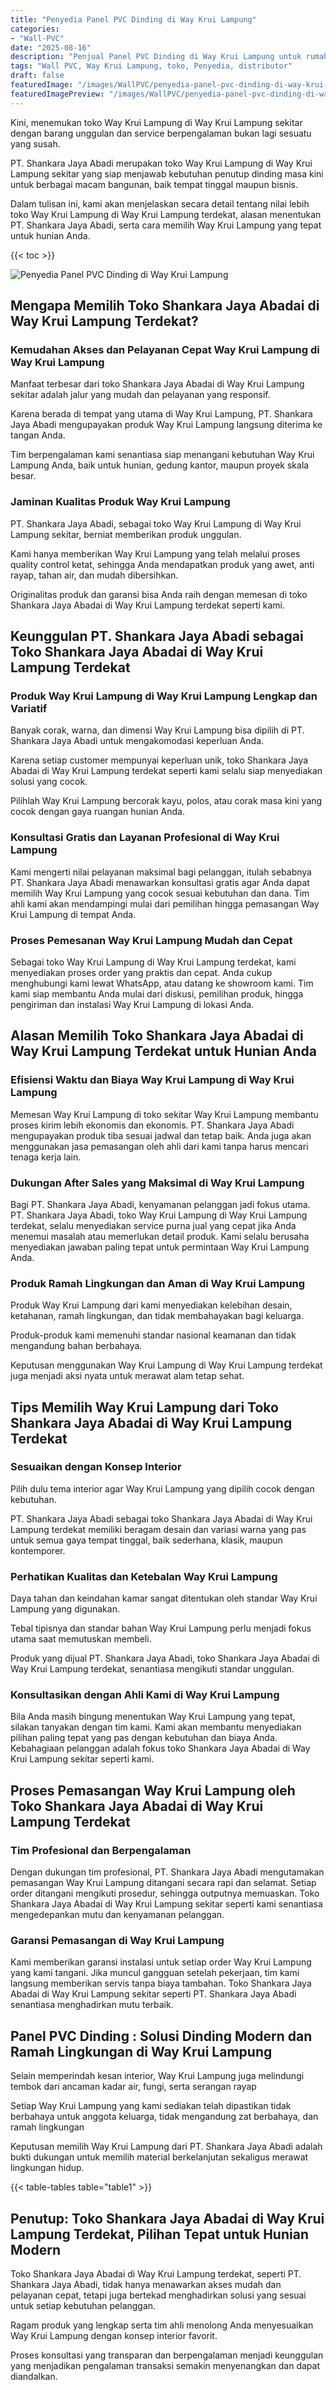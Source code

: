 ```yaml
---
title: "Penyedia Panel PVC Dinding di Way Krui Lampung"
categories:
- "Wall-PVC"
date: "2025-08-16"
description: "Penjual Panel PVC Dinding di Way Krui Lampung untuk rumah, perkantoran, dan ritel. Produk unggulan, variasi motif, variasi warna menarik, beserta layanan instalasi ditangani oleh teknisi ahli dan kepastian resmi!|Servis penjualan Panel PVC Dinding di Way Krui Lampung bagi keperluan tempat tinggal, office, atau gerai, dengan produk berkualitas dan instalasi oleh teknisi profesional dan garansi resmi.|Pilihan Panel PVC Dinding di Way Krui Lampung yang andal untuk rumah, perkantoran, serta toko, dengan produk unggulan dan instalasi dikerjakan oleh teknisi berpengalaman serta jaminan resmi.|Penjualan Panel PVC Dinding di Way Krui Lampung bagi tempat tinggal, perkantoran, serta ritel, dengan material terbaik dan instalasi dikerjakan oleh tenaga ahli profesional, disertai beserta kepastian resmi.}"
tags: "Wall PVC, Way Krui Lampung, toko, Penyedia, distributor"
draft: false
featuredImage: "/images/WallPVC/penyedia-panel-pvc-dinding-di-way-krui-lampung.png"
featuredImagePreview: "/images/WallPVC/penyedia-panel-pvc-dinding-di-way-krui-lampung.png"
---
```


Kini, menemukan toko Way Krui Lampung di Way Krui Lampung sekitar dengan barang unggulan dan service berpengalaman bukan lagi sesuatu yang susah.

PT. Shankara Jaya Abadi merupakan toko Way Krui Lampung di Way Krui Lampung sekitar yang siap menjawab kebutuhan penutup dinding masa kini untuk berbagai macam bangunan, baik tempat tinggal maupun bisnis.

Dalam tulisan ini, kami akan menjelaskan secara detail tentang nilai lebih toko Way Krui Lampung di Way Krui Lampung terdekat, alasan menentukan PT. Shankara Jaya Abadi, serta cara memilih Way Krui Lampung yang tepat untuk hunian Anda.

{{< toc >}}

![Penyedia Panel PVC Dinding di Way Krui Lampung](/images/Wall-PVC/Penyedia-Panel-PVC-Dinding-di-Way-Krui-Lampung.png)

## Mengapa Memilih Toko Shankara Jaya Abadai di Way Krui Lampung Terdekat?

### Kemudahan Akses dan Pelayanan Cepat Way Krui Lampung di Way Krui Lampung

Manfaat terbesar dari toko Shankara Jaya Abadai di Way Krui Lampung sekitar adalah jalur yang mudah dan pelayanan yang responsif.

Karena berada di tempat yang utama di Way Krui Lampung, PT. Shankara Jaya Abadi mengupayakan produk Way Krui Lampung langsung diterima ke tangan Anda.

Tim berpengalaman kami senantiasa siap menangani kebutuhan Way Krui Lampung Anda, baik untuk hunian, gedung kantor, maupun proyek skala besar.

### Jaminan Kualitas Produk Way Krui Lampung

PT. Shankara Jaya Abadi, sebagai toko Way Krui Lampung di Way Krui Lampung sekitar, berniat memberikan produk unggulan.

Kami hanya memberikan Way Krui Lampung yang telah melalui proses quality control ketat, sehingga Anda mendapatkan produk yang awet, anti rayap, tahan air, dan mudah dibersihkan.

Originalitas produk dan garansi bisa Anda raih dengan memesan di toko Shankara Jaya Abadai di Way Krui Lampung terdekat seperti kami.

## Keunggulan PT. Shankara Jaya Abadi sebagai Toko Shankara Jaya Abadai di Way Krui Lampung Terdekat

### Produk Way Krui Lampung di Way Krui Lampung Lengkap dan Variatif

Banyak corak, warna, dan dimensi Way Krui Lampung bisa dipilih di PT. Shankara Jaya Abadi untuk mengakomodasi keperluan Anda.

Karena setiap customer mempunyai keperluan unik, toko Shankara Jaya Abadai di Way Krui Lampung terdekat seperti kami selalu siap menyediakan solusi yang cocok.

Pilihlah Way Krui Lampung bercorak kayu, polos, atau corak masa kini yang cocok dengan gaya ruangan hunian Anda.

### Konsultasi Gratis dan Layanan Profesional di Way Krui Lampung

Kami mengerti nilai pelayanan maksimal bagi pelanggan, itulah sebabnya PT. Shankara Jaya Abadi menawarkan konsultasi gratis agar Anda dapat memilih Way Krui Lampung yang cocok sesuai kebutuhan dan dana. Tim ahli kami akan mendampingi mulai dari pemilihan hingga pemasangan Way Krui Lampung di tempat Anda.

### Proses Pemesanan Way Krui Lampung Mudah dan Cepat

Sebagai toko Way Krui Lampung di Way Krui Lampung terdekat, kami menyediakan proses order yang praktis dan cepat. Anda cukup menghubungi kami lewat WhatsApp, atau datang ke showroom kami. Tim kami siap membantu Anda mulai dari diskusi, pemilihan produk, hingga pengiriman dan instalasi Way Krui Lampung di lokasi Anda.

## Alasan Memilih Toko Shankara Jaya Abadai di Way Krui Lampung Terdekat untuk Hunian Anda

### Efisiensi Waktu dan Biaya Way Krui Lampung di Way Krui Lampung

Memesan Way Krui Lampung di toko sekitar Way Krui Lampung membantu proses kirim lebih ekonomis dan ekonomis. PT. Shankara Jaya Abadi mengupayakan produk tiba sesuai jadwal dan tetap baik. Anda juga akan menggunakan jasa pemasangan oleh ahli dari kami tanpa harus mencari tenaga kerja lain.

### Dukungan After Sales yang Maksimal di Way Krui Lampung

Bagi PT. Shankara Jaya Abadi, kenyamanan pelanggan jadi fokus utama. PT. Shankara Jaya Abadi, toko Way Krui Lampung di Way Krui Lampung terdekat, selalu menyediakan service purna jual yang cepat jika Anda menemui masalah atau memerlukan detail produk. Kami selalu berusaha menyediakan jawaban paling tepat untuk permintaan Way Krui Lampung Anda.

### Produk Ramah Lingkungan dan Aman di Way Krui Lampung

Produk Way Krui Lampung dari kami menyediakan kelebihan desain, ketahanan, ramah lingkungan, dan tidak membahayakan bagi keluarga.

Produk-produk kami memenuhi standar nasional keamanan dan tidak mengandung bahan berbahaya.

Keputusan menggunakan Way Krui Lampung di Way Krui Lampung terdekat juga menjadi aksi nyata untuk merawat alam tetap sehat.

## Tips Memilih Way Krui Lampung dari Toko Shankara Jaya Abadai di Way Krui Lampung Terdekat

### Sesuaikan dengan Konsep Interior 

Pilih dulu tema interior agar Way Krui Lampung yang dipilih cocok dengan kebutuhan.

PT. Shankara Jaya Abadi sebagai toko Shankara Jaya Abadai di Way Krui Lampung terdekat memiliki beragam desain dan variasi warna yang pas untuk semua gaya tempat tinggal, baik sederhana, klasik, maupun kontemporer.

### Perhatikan Kualitas dan Ketebalan Way Krui Lampung

Daya tahan dan keindahan kamar sangat ditentukan oleh standar Way Krui Lampung yang digunakan.

Tebal tipisnya dan standar bahan Way Krui Lampung perlu menjadi fokus utama saat memutuskan membeli.

Produk yang dijual PT. Shankara Jaya Abadi, toko Shankara Jaya Abadai di Way Krui Lampung terdekat, senantiasa mengikuti standar unggulan.

### Konsultasikan dengan Ahli Kami di Way Krui Lampung

Bila Anda masih bingung menentukan Way Krui Lampung yang tepat, silakan tanyakan dengan tim kami. Kami akan membantu menyediakan pilihan paling tepat yang pas dengan kebutuhan dan biaya Anda. Kebahagiaan pelanggan adalah fokus toko Shankara Jaya Abadai di Way Krui Lampung sekitar seperti kami.

## Proses Pemasangan Way Krui Lampung oleh Toko Shankara Jaya Abadai di Way Krui Lampung Terdekat

### Tim Profesional dan Berpengalaman

Dengan dukungan tim profesional, PT. Shankara Jaya Abadi mengutamakan pemasangan Way Krui Lampung ditangani secara rapi dan selamat. Setiap order ditangani mengikuti prosedur, sehingga outputnya memuaskan. Toko Shankara Jaya Abadai di Way Krui Lampung sekitar seperti kami senantiasa mengedepankan mutu dan kenyamanan pelanggan.

### Garansi Pemasangan di Way Krui Lampung

Kami memberikan garansi instalasi untuk setiap order Way Krui Lampung yang kami tangani. Jika muncul gangguan setelah pekerjaan, tim kami langsung memberikan servis tanpa biaya tambahan. Toko Shankara Jaya Abadai di Way Krui Lampung sekitar seperti PT. Shankara Jaya Abadi senantiasa menghadirkan mutu terbaik.

##  Panel PVC Dinding : Solusi Dinding Modern dan Ramah Lingkungan di Way Krui Lampung

Selain memperindah kesan interior, Way Krui Lampung juga melindungi tembok dari ancaman kadar air, fungi, serta serangan rayap

Setiap Way Krui Lampung yang kami sediakan telah dipastikan tidak berbahaya untuk anggota keluarga, tidak mengandung zat berbahaya, dan ramah lingkungan

Keputusan memilih Way Krui Lampung dari PT. Shankara Jaya Abadi adalah bukti dukungan untuk memilih material berkelanjutan sekaligus merawat lingkungan hidup.

{{< table-tables table="table1" >}}

## Penutup: Toko Shankara Jaya Abadai di Way Krui Lampung Terdekat, Pilihan Tepat untuk Hunian Modern

Toko Shankara Jaya Abadai di Way Krui Lampung terdekat, seperti PT. Shankara Jaya Abadi, tidak hanya menawarkan akses mudah dan pelayanan cepat, tetapi juga bertekad menghadirkan solusi yang sesuai untuk setiap kebutuhan pelanggan.

Ragam produk yang lengkap serta tim ahli menolong Anda menyesuaikan Way Krui Lampung dengan konsep interior favorit.

Proses konsultasi yang transparan dan berpengalaman menjadi keunggulan yang menjadikan pengalaman transaksi semakin menyenangkan dan dapat diandalkan.
